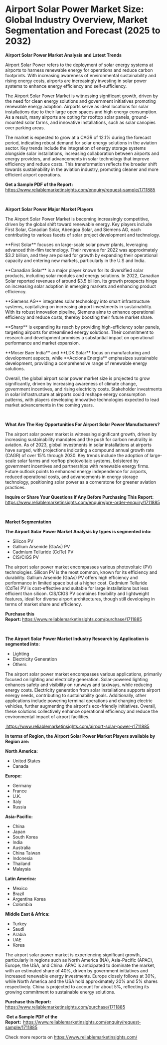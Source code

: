 <p><h1>Airport Solar Power Market Size: Global Industry Overview, Market Segmentation and Forecast (2025 to 2032)</h1></p><p><strong>Airport Solar Power Market Analysis and Latest Trends</strong></p>
<p><p>Airport Solar Power refers to the deployment of solar energy systems at airports to harness renewable energy for operations and reduce carbon footprints. With increasing awareness of environmental sustainability and rising energy costs, airports are increasingly investing in solar power systems to enhance energy efficiency and self-sufficiency.</p><p>The Airport Solar Power Market is witnessing significant growth, driven by the need for clean energy solutions and government initiatives promoting renewable energy adoption. Airports serve as ideal locations for solar installations due to their large open spaces and high energy consumption. As a result, many airports are opting for rooftop solar panels, ground-mounted solar farms, and innovative installations, such as solar canopies over parking areas.</p><p>The market is expected to grow at a CAGR of 12.1% during the forecast period, indicating robust demand for solar energy solutions in the aviation sector. Key trends include the integration of energy storage systems alongside solar installations, increasing collaboration between airports and energy providers, and advancements in solar technology that improve efficiency and reduce costs. This transformation reflects the broader shift towards sustainability in the aviation industry, promoting cleaner and more efficient airport operations.</p></p>
<p><strong>Get a Sample PDF of the Report:&nbsp;</strong> <a href="https://www.reliablemarketinsights.com/enquiry/request-sample/1711885?utm_campaign=1994&utm_medium=2&utm_source=Github&utm_content=ia&utm_term=13022025&utm_id=airport-solar-power">https://www.reliablemarketinsights.com/enquiry/request-sample/1711885</a></p>
<p>&nbsp;</p>
<p><strong>Airport Solar Power Major Market Players</strong></p>
<p><p>The Airport Solar Power Market is becoming increasingly competitive, driven by the global shift toward renewable energy. Key players include First Solar, Canadian Solar, Abengoa Solar, and Siemens AG, each contributing to various facets of solar project development and technology.</p><p>**First Solar** focuses on large-scale solar power plants, leveraging advanced thin-film technology. Their revenue for 2022 was approximately $3.2 billion, and they are poised for growth by expanding their operational capacity and entering new markets, particularly in the U.S and India.</p><p>**Canadian Solar** is a major player known for its diversified solar products, including solar modules and energy solutions. In 2022, Canadian Solar reported revenues of around $3.5 billion. Its growth prospects hinge on increasing solar adoption in emerging markets and enhancing product efficiency.</p><p>**Siemens AG** integrates solar technology into smart infrastructure systems, capitalizing on increasing airport investments in sustainability. With its robust innovation pipeline, Siemens aims to enhance operational efficiency and reduce costs, thereby boosting their future market share.</p><p>**Sharp** is expanding its reach by providing high-efficiency solar panels, targeting airports for streamlined energy solutions. Their commitment to research and development promises a substantial impact on operational performance and market expansion.</p><p>**Moser Baer India** and **LDK Solar** focus on manufacturing and development aspects, while **Acciona Energia** emphasizes sustainable development, providing a comprehensive range of renewable energy solutions.</p><p>Overall, the global airport solar power market size is projected to grow significantly, driven by increasing awareness of climate change, government incentives, and rising electricity costs. Stakeholder investments in solar infrastructure at airports could reshape energy consumption patterns, with players developing innovative technologies expected to lead market advancements in the coming years.</p></p>
<p>&nbsp;</p>
<p><strong>What Are The Key Opportunities For Airport Solar Power Manufacturers?</strong></p>
<p><p>The airport solar power market is witnessing significant growth, driven by increasing sustainability mandates and the push for carbon neutrality in aviation. As of 2023, global investments in solar installations at airports have surged, with projections indicating a compound annual growth rate (CAGR) of over 15% through 2030. Key trends include the adoption of large-scale solar farms and rooftop photovoltaic systems, bolstered by government incentives and partnerships with renewable energy firms. Future outlook points to enhanced energy independence for airports, reduced operational costs, and advancements in energy storage technology, positioning solar power as a cornerstone for greener aviation practices.</p></p>
<p><strong>Inquire or Share Your Questions If Any Before Purchasing This Report:</strong> <a href="https://www.reliablemarketinsights.com/enquiry/pre-order-enquiry/1711885?utm_campaign=1994&utm_medium=2&utm_source=Github&utm_content=ia&utm_term=13022025&utm_id=airport-solar-power">https://www.reliablemarketinsights.com/enquiry/pre-order-enquiry/1711885</a></p>
<p>&nbsp;</p>
<p><strong>Market Segmentation</strong></p>
<p><strong>The Airport Solar Power Market Analysis by types is segmented into:</strong></p>
<p><ul><li>Silicon PV</li><li>Gallium Arsenide (GaAs) PV</li><li>Cadmium Telluride (CdTe) PV</li><li>CIS/CIGS PV</li></ul></p>
<p><p>The airport solar power market encompasses various photovoltaic (PV) technologies. Silicon PV is the most common, known for its efficiency and durability. Gallium Arsenide (GaAs) PV offers high efficiency and performance in limited space but at a higher cost. Cadmium Telluride (CdTe) PV is cost-effective and suitable for large installations but less efficient than silicon. CIS/CIGS PV combines flexibility and lightweight features, ideal for diverse airport architectures, though still developing in terms of market share and efficiency.</p></p>
<p><strong>Purchase this Report:&nbsp;</strong><a href="https://www.reliablemarketinsights.com/purchase/1711885?utm_campaign=1994&utm_medium=2&utm_source=Github&utm_content=ia&utm_term=13022025&utm_id=airport-solar-power">https://www.reliablemarketinsights.com/purchase/1711885</a></p>
<p>&nbsp;</p>
<p><strong>The Airport Solar Power Market Industry Research by Application is segmented into:</strong></p>
<p><ul><li>Lighting</li><li>Electricity Generation</li><li>Others</li></ul></p>
<p><p>The airport solar power market encompasses various applications, primarily focused on lighting and electricity generation. Solar-powered lighting enhances safety and visibility on runways and taxiways, while reducing energy costs. Electricity generation from solar installations supports airport energy needs, contributing to sustainability goals. Additionally, other applications include powering terminal operations and charging electric vehicles, further augmenting the airport's eco-friendly initiatives. Overall, these solutions collectively enhance operational efficiency and reduce the environmental impact of airport facilities.</p></p>
<p><a href="https://www.reliablemarketinsights.com/airport-solar-power-r1711885?utm_campaign=1994&utm_medium=2&utm_source=Github&utm_content=ia&utm_term=13022025&utm_id=airport-solar-power">&nbsp;https://www.reliablemarketinsights.com/airport-solar-power-r1711885</a></p>
<p><strong>In terms of Region, the Airport Solar Power Market Players available by Region are:</strong></p>
<p>
    <p> <strong> North America: </strong>
        <ul>
            <li>United States</li>
            <li>Canada</li>
        </ul>
        </p> 
    <p> <strong> Europe: </strong>
        <ul>
            <li>Germany</li>
            <li>France</li>
            <li>U.K.</li>
            <li>Italy</li>
            <li>Russia</li>
        </ul>
        </p> 
    <p> <strong> Asia-Pacific: </strong>
        <ul>
            <li>China</li>
            <li>Japan</li>
            <li>South Korea</li>
            <li>India</li>
            <li>Australia</li>
            <li>China Taiwan</li>
            <li>Indonesia</li>
            <li>Thailand</li>
            <li>Malaysia</li>
        </ul>
        </p> 
    <p> <strong> Latin America: </strong>
        <ul>
            <li>Mexico</li>
            <li>Brazil</li>
            <li>Argentina Korea</li>
            <li>Colombia</li>
        </ul>
        </p> 
    <p> <strong> Middle East & Africa: </strong>
        <ul>
            <li>Turkey</li>
            <li>Saudi</li>
            <li>Arabia</li>
            <li>UAE</li>
            <li>Korea</li>
        </ul>
    </p>
    </p>
<p><p>The airport solar power market is experiencing significant growth, particularly in regions such as North America (NA), Asia-Pacific (APAC), Europe, the USA, and China. APAC is anticipated to dominate the market, with an estimated share of 40%, driven by government initiatives and increased renewable energy investments. Europe closely follows at 30%, while North America and the USA hold approximately 20% and 5% shares respectively. China is projected to account for about 5%, reflecting its growing commitment to sustainable energy solutions.</p></p>
<p><strong>Purchase this Report: </strong><a href="https://www.reliablemarketinsights.com/purchase/1711885?utm_campaign=1994&utm_medium=2&utm_source=Github&utm_content=ia&utm_term=13022025&utm_id=airport-solar-power">https://www.reliablemarketinsights.com/purchase/1711885</a></p>
<p>&nbsp;<strong>Get a Sample PDF of the Report:&nbsp;&nbsp;</strong><a href="https://www.reliablemarketinsights.com/enquiry/request-sample/1711885?utm_campaign=1994&utm_medium=2&utm_source=Github&utm_content=ia&utm_term=13022025&utm_id=airport-solar-power">https://www.reliablemarketinsights.com/enquiry/request-sample/1711885</a></p>
<p><strong></strong></p>
<p>Check more reports on <a href="https://www.reliablemarketinsights.com/?utm_campaign=1994&utm_medium=2&utm_source=Github&utm_content=ia&utm_term=13022025&utm_id=airport-solar-power">https://www.reliablemarketinsights.com/</a></p>